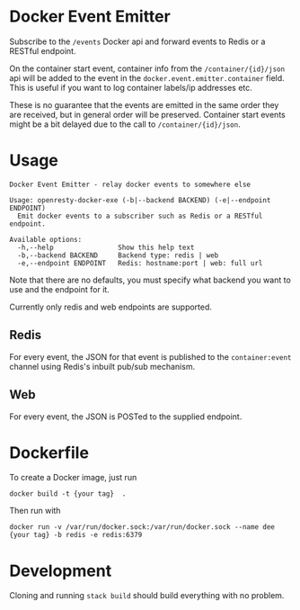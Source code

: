 # Docker Event Emitter

Subscribe to the `/events` Docker api and forward events to Redis or a RESTful endpoint.

On the container start event, container info from the `/container/{id}/json` api will be added to the event in the `docker.event.emitter.container` field. This is useful if you want to log container labels/ip addresses etc.

These is no guarantee that the events are emitted in the same order they are received, but in general order will be preserved. Container start events might be a bit delayed due to the call to `/container/{id}/json`.

# Usage

```
Docker Event Emitter - relay docker events to somewhere else

Usage: openresty-docker-exe (-b|--backend BACKEND) (-e|--endpoint ENDPOINT)
  Emit docker events to a subscriber such as Redis or a RESTful endpoint.

Available options:
  -h,--help                Show this help text
  -b,--backend BACKEND     Backend type: redis | web
  -e,--endpoint ENDPOINT   Redis: hostname:port | web: full url
```

Note that there are no defaults, you must specify what backend you want to use and the endpoint for it.

Currently only redis and web endpoints are supported.

## Redis

For every event, the JSON for that event is published to the `container:event` channel using Redis's inbuilt pub/sub mechanism.

## Web

For every event, the JSON is POSTed to the supplied endpoint.

# Dockerfile

To create a Docker image, just run

```
docker build -t {your tag}  .
```

Then run with 

```
docker run -v /var/run/docker.sock:/var/run/docker.sock --name dee {your tag} -b redis -e redis:6379
```

# Development

Cloning and running `stack build` should build everything with no problem.